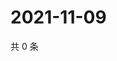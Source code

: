 # 2021-11-09

共 0 条

<!-- BEGIN WEIBO -->
<!-- 最后更新时间 Tue Nov 09 2021 17:08:50 GMT+0800 (China Standard Time) -->

<!-- END WEIBO -->
